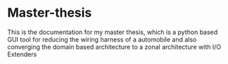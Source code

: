 # Master-thesis
This is the documentation for my master thesis, which is a python based GUI tool for reducing the wiring harness of a automobile and also converging the domain based architecture to a zonal architecture with I/O Extenders

